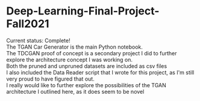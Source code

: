 # Deep-Learning-Final-Project-Fall2021

Current status: Complete!  
The TGAN Car Generator is the main Python notebook.  
The TDCGAN proof of concept is a secondary project I did to further explore the architecture concept I was working on.  
Both the pruned and unpruned datasets are included as csv files  
I also included the Data Reader script that I wrote for this project, as I'm still very proud to have figured that out.  
I really would like to further explore the possibilities of the TGAN architecture I outlined here, as it does seem to be novel
